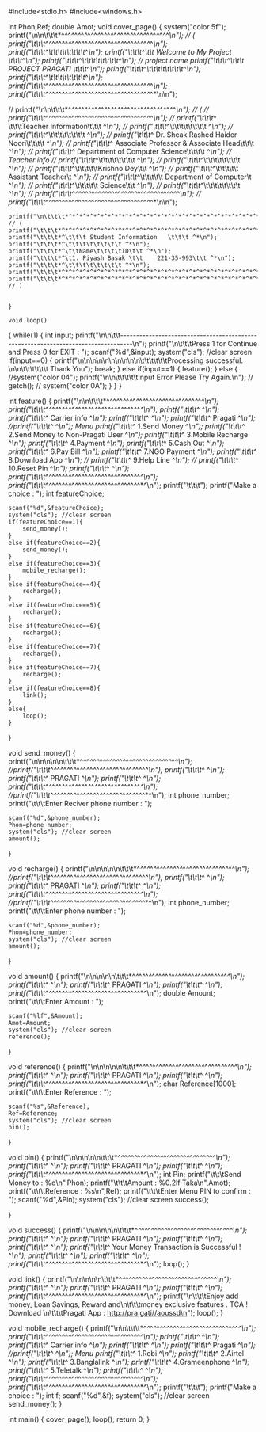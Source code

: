 #include<stdio.h>
#include<windows.h>


int Phon,Ref;
double Amot;
void cover_page()
{
    system("color 5f");
    printf("\n\n\t\t\t*^*^*^*^*^*^*^*^*^*^*^*^*^*^*^*^*^*^*^*^*^*^*^*^*^*^*^*^*^*^*^*^*^*\n"); // (
    printf("\t\t\t*^*^*^*^*^*^*^*^*^*^*^*^*^*^*^*^*^*^*^*^*^*^*^*^*^*^*^*^*^*^*^*^*^*\n");
    printf("\t\t\t*^*\t\t\t\t\t\t\t\t*^*\n");
    printf("\t\t\t*^*\t\t      Welcome to My Project \t\t\t*^*\n");
    printf("\t\t\t*^*\t\t\t\t\t\t\t\t*^*\n");                                                  // project name
    printf("\t\t\t*^*\t\t\t PROJECT PRAGATI    \t\t\t*^*\n");
    printf("\t\t\t*^*\t\t\t\t\t\t\t\t*^*\n");
    printf("\t\t\t*^*\t\t\t\t\t\t\t\t*^*\n");
    printf("\t\t\t*^*^*^*^*^*^*^*^*^*^*^*^*^*^*^*^*^*^*^*^*^*^*^*^*^*^*^*^*^*^*^*^*^*\n");
    printf("\t\t\t*^*^*^*^*^*^*^*^*^*^*^*^*^*^*^*^*^*^*^*^*^*^*^*^*^*^*^*^*^*^*^*^*^*\n\n");

//    printf("\n\n\t\t\t*^*^*^*^*^*^*^*^*^*^*^*^*^*^*^*^*^*^*^*^*^*^*^*^*^*^*^*^*^*^*^*^*^*\n"); // (
//    printf("\t\t\t*^*^*^*^*^*^*^*^*^*^*^*^*^*^*^*^*^*^*^*^*^*^*^*^*^*^*^*^*^*^*^*^*^*\n");
//    printf("\t\t\t*^ \t\t\tTeacher Information\t\t\t ^*\n");
//    printf("\t\t\t*^\t\t\t\t\t\t\t\t ^*\n");
//    printf("\t\t\t*^\t\t\t\t\t\t\t\t ^*\n");
//    printf("\t\t\t*^  Dr. Sheak Rashed Haider Noori\t\t\t\t ^*\n");
//    printf("\t\t\t*^   Associate Professor & Associate Head\t\t\t ^*\n");
//    printf("\t\t\t*^   Department of Computer Science\t\t\t\t ^*\n");                          // Teacher info
//    printf("\t\t\t*^\t\t\t\t\t\t\t\t ^*\n");
//    printf("\t\t\t*^\t\t\t\t\t\t\t\t ^*\n");
//    printf("\t\t\t*^\t\t\t\t\tKrishno Dey\t\t ^*\n");
//    printf("\t\t\t*^\t\t\t\t\t Assistant Teacher\t ^*\n");
//    printf("\t\t\t*^\t\t\t\t\t Department of Computer\t ^*\n");
//    printf("\t\t\t*^\t\t\t\t\t Science\t\t ^*\n");
//    printf("\t\t\t*^\t\t\t\t\t\t\t\t ^*\n");
//    printf("\t\t\t*^*^*^*^*^*^*^*^*^*^*^*^*^*^*^*^*^*^*^*^*^*^*^*^*^*^*^*^*^*^*^*^*^*\n");
//    printf("\t\t\t*^*^*^*^*^*^*^*^*^*^*^*^*^*^*^*^*^*^*^*^*^*^*^*^*^*^*^*^*^*^*^*^*^*\n\n");

    printf("\n\t\t\t*^*^*^*^*^*^*^*^*^*^*^*^*^*^*^*^*^*^*^*^*^*^*^*^*^*^*^*^*^*^*^*^*^*\n"); // (
    printf("\t\t\t*^*^*^*^*^*^*^*^*^*^*^*^*^*^*^*^*^*^*^*^*^*^*^*^*^*^*^*^*^*^*^*^*^*\n");
    printf("\t\t\t*^\t\t\t Student Information   \t\t\t ^*\n");
    printf("\t\t\t*^\t\t\t\t\t\t\t\t ^*\n");
    printf("\t\t\t*^\t\tName\t\t\t\tID\t\t ^*\n");
    printf("\t\t\t*^\t1. Piyash Basak \t\t    221-35-993\t\t ^*\n");
    printf("\t\t\t*^\t\t\t\t\t\t\t\t ^*\n");
    printf("\t\t\t*^*^*^*^*^*^*^*^*^*^*^*^*^*^*^*^*^*^*^*^*^*^*^*^*^*^*^*^*^*^*^*^*^*\n");
    printf("\t\t\t*^*^*^*^*^*^*^*^*^*^*^*^*^*^*^*^*^*^*^*^*^*^*^*^*^*^*^*^*^*^*^*^*^*\n");   // )


    }

    void loop()
{
    while(1)
    {
        int input;
        printf("\n\n\t\t----------------------------------------------------------------------------------\n");
        printf("\n\t\t\tPress 1 for Continue and Press 0 for EXIT : ");
        scanf("%d",&input);
        system("cls"); //clear screen
        if(input==0)
        {
            printf("\n\n\n\n\n\n\n\n\n\n\t\t\t\t\t\tProcessing successful. \n\n\t\t\t\t\t\t      Thank You");
                break;
        }
        else if(input==1)
        {
            feature();
        }
        else
        {
            //system("color 04");
            printf("\n\n\t\t\t\t\tInput Error Please Try Again.\n");
            // getch();
            //  system("color 0A");
        }
    }
}

int feature()
{
    printf("\n\n\t\t\t*^*^*^*^*^*^*^*^*^*^*^*^*^*^*^*^*^*^*^*^*^*^*^*^*^*^*^*^*^*^\n");
    printf("\t\t\t*^*^*^*^*^*^*^*^*^*^*^*^*^*^*^*^*^*^*^*^*^*^*^*^*^*^*^*^*^*^\n");
    printf("\t\t\t*^                                                        ^*\n");
    printf("\t\t\t*^                   Carrier info                         ^*\n");
    printf("\t\t\t*^                                                        ^*\n");
    printf("\t\t\t*^ Pragati                                                ^*\n");
    //printf("\t\t\t*^                                                        ^*\n");          Menu
    printf("\t\t\t*^ 1.Send Money                                           ^*\n");
    printf("\t\t\t*^ 2.Send Money to Non-Pragati User                       ^*\n");
    printf("\t\t\t*^ 3.Mobile Recharge                                      ^*\n");
    printf("\t\t\t*^ 4.Payment                                              ^*\n");
    printf("\t\t\t*^ 5.Cash Out                                             ^*\n");
    printf("\t\t\t*^ 6.Pay Bill                                             ^*\n");
    printf("\t\t\t*^ 7.NGO Payment                                          ^*\n");
    printf("\t\t\t*^ 8.Download App                                         ^*\n");
//    printf("\t\t\t*^ 9.Help Line                                            ^*\n");
//    printf("\t\t\t*^ 10.Reset Pin                                           ^*\n");
    printf("\t\t\t*^                                                        ^*\n");
    printf("\t\t\t*^*^*^*^*^*^*^*^*^*^*^*^*^*^*^*^*^*^*^*^*^*^*^*^*^*^*^*^*^*^\n");
    printf("\t\t\t*^*^*^*^*^*^*^*^*^*^*^*^*^*^*^*^*^*^*^*^*^*^*^*^*^*^*^*^*^*^\n");
    printf("\t\t\t");
    printf("Make a choice : ");
    int featureChoice;

    scanf("%d",&featureChoice);
    system("cls"); //clear screen
    if(featureChoice==1){
        send_money();
    }
    else if(featureChoice==2){
        send_money();
    }
    else if(featureChoice==3){
        mobile_recharge();
    }
    else if(featureChoice==4){
        recharge();
    }
    else if(featureChoice==5){
        recharge();
    }
    else if(featureChoice==6){
        recharge();
    }
    else if(featureChoice==7){
        recharge();
    }
    else if(featureChoice==7){
        recharge();
    }
    else if(featureChoice==8){
        link();
    }
    else{
        loop();
    }

}

void send_money()
{
    printf("\n\n\n\n\n\t\t\t*^*^*^*^*^*^*^*^*^*^*^*^*^*^*^*^*^*^*^*^*^*^*^*^*^*^*^*^*^*^\n");
    //printf("\t\t\t*^*^*^*^*^*^*^*^*^*^*^*^*^*^*^*^*^*^*^*^*^*^*^*^*^*^*^*^*^*^\n");
    printf("\t\t\t*^                                                        ^*\n");
    printf("\t\t\t*^                       PRAGATI                          ^*\n");
    printf("\t\t\t*^                                                        ^*\n");
    printf("\t\t\t*^*^*^*^*^*^*^*^*^*^*^*^*^*^*^*^*^*^*^*^*^*^*^*^*^*^*^*^*^*^\n");
    //printf("\t\t\t*^*^*^*^*^*^*^*^*^*^*^*^*^*^*^*^*^*^*^*^*^*^*^*^*^*^*^*^*^*^\n");
    int phone_number;
    printf("\t\t\tEnter Reciver phone number : ");

    scanf("%d",&phone_number);
    Phon=phone_number;
    system("cls"); //clear screen
    amount();
}

void recharge()
{
    printf("\n\n\n\n\n\t\t\t*^*^*^*^*^*^*^*^*^*^*^*^*^*^*^*^*^*^*^*^*^*^*^*^*^*^*^*^*^*^\n");
    //printf("\t\t\t*^*^*^*^*^*^*^*^*^*^*^*^*^*^*^*^*^*^*^*^*^*^*^*^*^*^*^*^*^*^\n");
    printf("\t\t\t*^                                                        ^*\n");
    printf("\t\t\t*^                       PRAGATI                          ^*\n");
    printf("\t\t\t*^                                                        ^*\n");
    printf("\t\t\t*^*^*^*^*^*^*^*^*^*^*^*^*^*^*^*^*^*^*^*^*^*^*^*^*^*^*^*^*^*^\n");
    //printf("\t\t\t*^*^*^*^*^*^*^*^*^*^*^*^*^*^*^*^*^*^*^*^*^*^*^*^*^*^*^*^*^*^\n");
    int phone_number;
    printf("\t\t\tEnter phone number : ");

    scanf("%d",&phone_number);
    Phon=phone_number;
    system("cls"); //clear screen
    amount();
}

void amount()
{
    printf("\n\n\n\n\n\t\t\t*^*^*^*^*^*^*^*^*^*^*^*^*^*^*^*^*^*^*^*^*^*^*^*^*^*^*^*^*^*^\n");
    printf("\t\t\t*^                                                        ^*\n");
    printf("\t\t\t*^                       PRAGATI                          ^*\n");
    printf("\t\t\t*^                                                        ^*\n");
    printf("\t\t\t*^*^*^*^*^*^*^*^*^*^*^*^*^*^*^*^*^*^*^*^*^*^*^*^*^*^*^*^*^*^\n");
    double Amount;
    printf("\t\t\tEnter Amount : ");

    scanf("%lf",&Amount);
    Amot=Amount;
    system("cls"); //clear screen
    reference();
}

void reference()
{
    printf("\n\n\n\n\n\t\t\t*^*^*^*^*^*^*^*^*^*^*^*^*^*^*^*^*^*^*^*^*^*^*^*^*^*^*^*^*^*^\n");
    printf("\t\t\t*^                                                        ^*\n");
    printf("\t\t\t*^                       PRAGATI                          ^*\n");
    printf("\t\t\t*^                                                        ^*\n");
    printf("\t\t\t*^*^*^*^*^*^*^*^*^*^*^*^*^*^*^*^*^*^*^*^*^*^*^*^*^*^*^*^*^*^\n");
    char Reference[1000];
    printf("\t\t\tEnter Reference : ");

    scanf("%s",&Reference);
    Ref=Reference;
    system("cls"); //clear screen
    pin();
}

void pin()
{
    printf("\n\n\n\n\n\t\t\t*^*^*^*^*^*^*^*^*^*^*^*^*^*^*^*^*^*^*^*^*^*^*^*^*^*^*^*^*^*^\n");
    printf("\t\t\t*^                                                        ^*\n");
    printf("\t\t\t*^                       PRAGATI                          ^*\n");
    printf("\t\t\t*^                                                        ^*\n");
    printf("\t\t\t*^*^*^*^*^*^*^*^*^*^*^*^*^*^*^*^*^*^*^*^*^*^*^*^*^*^*^*^*^*^\n");
    int Pin;
    printf("\t\t\tSend Money to : %d\n",Phon);
    printf("\t\t\tAmount : %0.2lf Taka\n",Amot);
    printf("\t\t\tReference : %s\n",Ref);
    printf("\t\t\tEnter Menu PIN to confirm : ");
    scanf("%d",&Pin);
    system("cls"); //clear screen
    success();

}

void success()
{
    printf("\n\n\n\n\n\t\t\t*^*^*^*^*^*^*^*^*^*^*^*^*^*^*^*^*^*^*^*^*^*^*^*^*^*^*^*^*^*^\n");
    printf("\t\t\t*^                                                        ^*\n");
    printf("\t\t\t*^                       PRAGATI                          ^*\n");
    printf("\t\t\t*^                                                        ^*\n");
    printf("\t\t\t*^                                                        ^*\n");
    printf("\t\t\t*^         Your Money Transaction is Successful !         ^*\n");
    printf("\t\t\t*^                                                        ^*\n");
    printf("\t\t\t*^                                                        ^*\n");
    printf("\t\t\t*^*^*^*^*^*^*^*^*^*^*^*^*^*^*^*^*^*^*^*^*^*^*^*^*^*^*^*^*^*^\n");
    loop();
}

void link()
{
    printf("\n\n\n\n\n\t\t\t*^*^*^*^*^*^*^*^*^*^*^*^*^*^*^*^*^*^*^*^*^*^*^*^*^*^*^*^*^*^\n");
    printf("\t\t\t*^                                                        ^*\n");
    printf("\t\t\t*^                       PRAGATI                          ^*\n");
    printf("\t\t\t*^                                                        ^*\n");
    printf("\t\t\t*^*^*^*^*^*^*^*^*^*^*^*^*^*^*^*^*^*^*^*^*^*^*^*^*^*^*^*^*^*^\n");
    printf("\n\t\t\tEnjoy add money, Loan Savings, Reward and\n\t\t\tmoney exclusive features . TCA ! Download \n\t\t\tPragati App : http://pra.gati//aoussd\n");
    loop();
}

void mobile_recharge()
{
    printf("\n\n\t\t\t*^*^*^*^*^*^*^*^*^*^*^*^*^*^*^*^*^*^*^*^*^*^*^*^*^*^*^*^*^*^\n");
    printf("\t\t\t*^*^*^*^*^*^*^*^*^*^*^*^*^*^*^*^*^*^*^*^*^*^*^*^*^*^*^*^*^*^\n");
    printf("\t\t\t*^                                                        ^*\n");
    printf("\t\t\t*^                   Carrier info                         ^*\n");
    printf("\t\t\t*^                                                        ^*\n");
    printf("\t\t\t*^ Pragati                                                ^*\n");
    //printf("\t\t\t*^                                                        ^*\n");          Menu
    printf("\t\t\t*^ 1.Robi                                                 ^*\n");
    printf("\t\t\t*^ 2.Airtel                                               ^*\n");
    printf("\t\t\t*^ 3.Banglalink                                           ^*\n");
    printf("\t\t\t*^ 4.Grameenphone                                         ^*\n");
    printf("\t\t\t*^ 5.Teletalk                                             ^*\n");
    printf("\t\t\t*^                                                        ^*\n");
    printf("\t\t\t*^*^*^*^*^*^*^*^*^*^*^*^*^*^*^*^*^*^*^*^*^*^*^*^*^*^*^*^*^*^\n");
    printf("\t\t\t*^*^*^*^*^*^*^*^*^*^*^*^*^*^*^*^*^*^*^*^*^*^*^*^*^*^*^*^*^*^\n");
    printf("\t\t\t");
    printf("Make a choice : ");
    int f;
    scanf("%d",&f);
    system("cls"); //clear screen
    send_money();
}




 int main()
 {
     cover_page();
     loop();
     return 0;
 }

